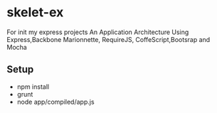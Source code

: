 skelet-ex
=========
For init my express projects
An Application Architecture Using Express,Backbone Marionnette, RequireJS, CoffeScript,Bootsrap and Mocha

Setup
-------------
- npm install
- grunt
- node app/compiled/app.js
